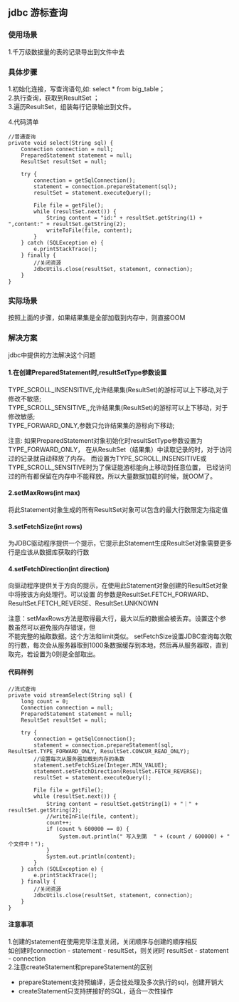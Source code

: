 ## jdbc 游标查询
### 使用场景
1.千万级数据量的表的记录导出到文件中去

### 具体步骤
1.初始化连接，写查询语句,如: select * from big_table；  
2.执行查询，获取到ResultSet ；  
3.遍历ResultSet，组装每行记录输出到文件。

4.代码清单
````shell script
//普通查询
private void select(String sql) {
	Connection connection = null;
	PreparedStatement statement = null;
	ResultSet resultSet = null;

	try {
		connection = getSqlConnection();
		statement = connection.prepareStatement(sql);
		resultSet = statement.executeQuery();

		File file = getFile();
		while (resultSet.next()) {
			String content = "id:" + resultSet.getString(1) + ",content:" + resultSet.getString(2);
			writeToFile(file, content);
		}
	} catch (SQLException e) {
		e.printStackTrace();
	} finally {
		//关闭资源
		JdbcUtils.close(resultSet, statement, connection);
	}
}
````

### 实际场景
按照上面的步骤，如果结果集是全部加载到内存中，则直接OOM 

### 解决方案
jdbc中提供的方法解决这个问题 
#### 1.在创建PreparedStatement时,resultSetType参数设置  
TYPE_SCROLL_INSENSITIVE,允许结果集(ResultSet)的游标可以上下移动,对于修改不敏感;  
TYPE_SCROLL_SENSITIVE,,允许结果集(ResultSet)的游标可以上下移动，对于修改敏感;  
TYPE_FORWARD_ONLY,参数只允许结果集的游标向下移动;  

注意:
如果PreparedStatement对象初始化时resultSetType参数设置为TYPE_FORWARD_ONLY，
在从ResultSet（结果集）中读取记录的时，对于访问过的记录就自动释放了内存。
而设置为TYPE_SCROLL_INSENSITIVE或TYPE_SCROLL_SENSITIVE时为了保证能游标能向上移动到任意位置，
已经访问过的所有都保留在内存中不能释放。所以大量数据加载的时候，就OOM了。

#### 2.setMaxRows(int max)
将此Statement对象生成的所有ResultSet对象可以包含的最大行数限定为指定值

#### 3.setFetchSize(int rows)
为JDBC驱动程序提供一个提示，它提示此Statement生成ResultSet对象需要更多行是应该从数据库获取的行数

#### 4.setFetchDirection(int direction)
向驱动程序提供关于方向的提示，在使用此Statement对象创建的ResultSet对象中将按该方向处理行。可以设置
的参数是ResultSet.FETCH_FORWARD、ResultSet.FETCH_REVERSE、ResultSet.UNKNOWN  

注意：setMaxRows方法是取得最大行，最大以后的数据会被丢弃。设置这个参数虽然可以避免报内存错误，但  
不能完整的抽取数据。这个方法和limit类似。
setFetchSize设置JDBC查询每次取的行数，每次会从服务器取到1000条数据缓存到本地，然后再从服务器取，直到  
取完，若设置为0则是全部取出。

#### 代码样例
````shell script
//流式查询
private void streamSelect(String sql) {
	long count = 0;
	Connection connection = null;
	PreparedStatement statement = null;
	ResultSet resultSet = null;

	try {
		connection = getSqlConnection();
		statement = connection.prepareStatement(sql, ResultSet.TYPE_FORWARD_ONLY, ResultSet.CONCUR_READ_ONLY);
		//设置每次从服务器加载到内存的条数
		statement.setFetchSize(Integer.MIN_VALUE);
		statement.setFetchDirection(ResultSet.FETCH_REVERSE);
		resultSet = statement.executeQuery();

		File file = getFile();
		while (resultSet.next()) {
			String content = resultSet.getString(1) + "｜" + resultSet.getString(2);
			//writeInFile(file, content);
			count++;
			if (count % 600000 == 0) {
				System.out.println(" 写入到第  " + (count / 600000) + " 个文件中！");
			}
			System.out.println(content);
		}
	} catch (SQLException e) {
		e.printStackTrace();
	} finally {
		//关闭资源
		JdbcUtils.close(resultSet, statement, connection);
	}
}
````


#### 注意事项
1.创建的statement在使用完毕注意关闭，关闭顺序与创建的顺序相反  
如创建时connection - statement - resultSet，则关闭时 resultSet - statement - connection  
2.注意createStatement和prepareStatement的区别
+ prepareStatement支持预编译，适合批处理及多次执行的sql，创建开销大
+ createStatement只支持拼接好的SQL，适合一次性操作